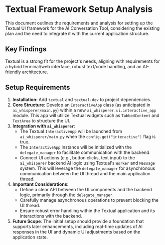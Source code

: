 # Textual Framework Setup Analysis

This document outlines the requirements and analysis for setting up the Textual UI framework for the AI Conversation Tool, considering the existing plan and the need to integrate it with the current application structure.

## Key Findings

Textual is a strong fit for the project's needs, aligning with requirements for a hybrid terminal/web interface, robust text/code handling, and an AI-friendly architecture.

## Setup Requirements

1. **Installation**: Add `textual` and `textual-dev` to project dependencies.
2. **Core Structure**: Develop an `InteractiveApp` class (as anticipated in `ai_whisperer/main.py`) within a new `ai_whisperer.ui.interactive_app` module. This app will utilize Textual widgets such as `TabbedContent` and `TextArea` to structure the UI.
3. **Integration with `ai_whisperer`**:
    * The Textual `InteractiveApp` will be launched from `ai_whisperer/main.py` when the `config.get("interactive")` flag is true.
    * The `InteractiveApp` instance will be initialized with the `delegate_manager` to facilitate communication with the backend.
    * Connect UI actions (e.g., button clicks, text input) to the `ai_whisperer` backend AI logic using Textual's `Worker` and `Message` system. This will leverage the `delegate_manager` for asynchronous communication between the UI thread and the main application thread.
4. **Important Considerations**:
    * Define a clear API between the UI components and the backend logic, primarily through the `delegate_manager`.
    * Carefully manage asynchronous operations to prevent blocking the UI thread.
    * Ensure robust error handling within the Textual application and its interactions with the backend.
5. **Future Scope**: The initial setup should provide a foundation that supports later enhancements, including real-time updates of AI responses in the UI and dynamic UI adjustments based on the application state.
